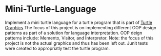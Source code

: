 # Mini-Turtle-Language
Implement a mini turtle language for a turtle program that is part of [Turtle Graphics](http://en.wikipedia.org/wiki/Turtle_graphics)
The focus of this project is on implementing different OOP design patterns as part of a solution for language interpretation.  OOP deign patterns include: Memento, Visitor, and Interpretor.  Note: the focus of this project is not the actual graphics and thus has been left out.  Junit tests were created to appropriatly test the turtle program.
